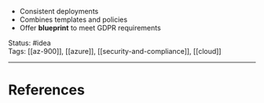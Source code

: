 - ﻿﻿Consistent deployments
- ﻿﻿Combines templates and policies
- ﻿﻿Offer **blueprint** to meet GDPR requirements


Status: #idea  
Tags:  [[az-900]], [[azure]], [[security-and-compliance]], [[cloud]]  

---
# References